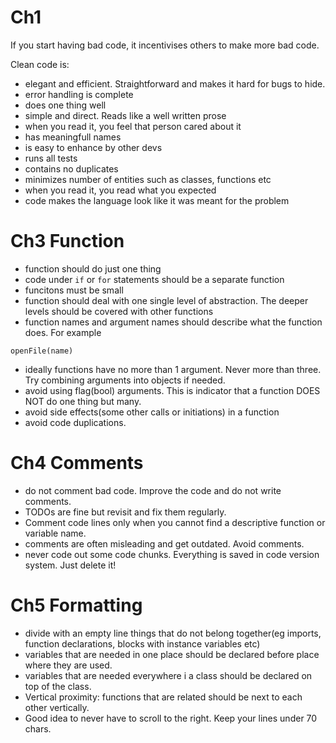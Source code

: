 # Ch1
If you start having bad code, it incentivises others to make more bad code.

Clean code is:
- elegant and efficient. Straightforward and makes it hard for bugs to hide.
- error handling is complete
- does one thing well
- simple and direct. Reads like a well written prose
- when you read it, you feel that person cared about it
- has meaningfull names
- is easy to enhance by other devs
- runs all tests
- contains no duplicates
- minimizes number of entities such as classes, functions etc
- when you read it, you read what you expected
- code makes the language look like it was meant for the problem

# Ch3 Function
- function should do just one thing
- code under `if` or `for` statements should be a separate function
- funcitons must be small
- function should deal with one single level of abstraction. The deeper levels should be covered with other functions
- function names and argument names should describe what the function does.
For example
```
openFile(name)
```
- ideally functions have no more than 1 argument. Never more than three. Try combining arguments into objects if needed.
- avoid using flag(bool) arguments. This is indicator that a function DOES NOT do one thing but many.
- avoid side effects(some other calls or initiations) in a function
- avoid code duplications.

# Ch4 Comments
- do not comment bad code. Improve the code and do not write comments.
- TODOs are fine but revisit and fix them regularly.
- Comment code lines only when you cannot find a descriptive function or variable
name.
- comments are often misleading and get outdated. Avoid comments.
- never code out some code chunks. Everything is saved in code version system. Just delete it!

# Ch5 Formatting
- divide with an empty line things that do not belong together(eg imports, function declarations, blocks with instance variables etc)
- variables that are needed in one place should be declared before place where they are used.
- variables that are needed everywhere i a class should be declared on top of the class.
- Vertical proximity: functions that are related should be next to each other vertically.
- Good idea to never have to scroll to the right. Keep your lines under 70 chars.
